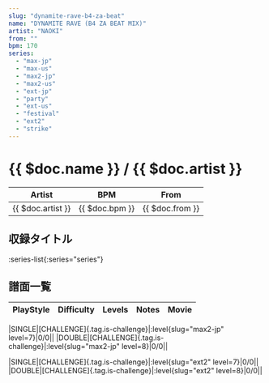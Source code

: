 ```yaml
---
slug: "dynamite-rave-b4-za-beat"
name: "DYNAMITE RAVE (B4 ZA BEAT MIX)"
artist: "NAOKI"
from: ""
bpm: 170
series:
  - "max-jp"
  - "max-us"
  - "max2-jp"
  - "max2-us"
  - "ext-jp"
  - "party"
  - "ext-us"
  - "festival"
  - "ext2"
  - "strike"
---
```


# {{ $doc.name }} / {{ $doc.artist }}

|Artist|BPM|From|
|------|---|----|
|{{ $doc.artist }}|{{ $doc.bpm }}|{{ $doc.from }}|

## 収録タイトル

:series-list{:series="series"}

## 譜面一覧

|PlayStyle|Difficulty|Levels|Notes|Movie|
|---------|----------|------|-----|-----|
<!-- max2-jp -->
|SINGLE|[CHALLENGE]{.tag.is-challenge}|:level{slug="max2-jp" level=7}|0/0||
|DOUBLE|[CHALLENGE]{.tag.is-challenge}|:level{slug="max2-jp" level=8}|0/0||
<!-- ext2 -->
|SINGLE|[CHALLENGE]{.tag.is-challenge}|:level{slug="ext2" level=7}|0/0||
|DOUBLE|[CHALLENGE]{.tag.is-challenge}|:level{slug="ext2" level=8}|0/0||
